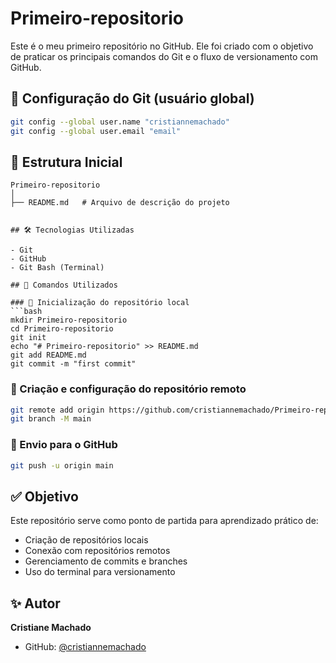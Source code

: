 # Primeiro-repositorio

Este é o meu primeiro repositório no GitHub. Ele foi criado com o objetivo de praticar os principais comandos do Git e o fluxo de versionamento com GitHub.

## 👤 Configuração do Git (usuário global)
```bash
git config --global user.name "cristiannemachado"
git config --global user.email "email"
```

## 📂 Estrutura Inicial

```
Primeiro-repositorio
│
├── README.md   # Arquivo de descrição do projeto


## 🛠️ Tecnologias Utilizadas

- Git
- GitHub
- Git Bash (Terminal)

## 🧾 Comandos Utilizados

### 📁 Inicialização do repositório local
```bash
mkdir Primeiro-repositorio
cd Primeiro-repositorio
git init
echo "# Primeiro-repositorio" >> README.md
git add README.md
git commit -m "first commit"
```

### 🔗 Criação e configuração do repositório remoto
```bash
git remote add origin https://github.com/cristiannemachado/Primeiro-repositorio.git
git branch -M main
```

### 🚀 Envio para o GitHub
```bash
git push -u origin main
```

## ✅ Objetivo

Este repositório serve como ponto de partida para aprendizado prático de:

- Criação de repositórios locais
- Conexão com repositórios remotos
- Gerenciamento de commits e branches
- Uso do terminal para versionamento



## ✨ Autor

**Cristiane Machado**  
- GitHub: [@cristiannemachado](https://github.com/cristiannemachado)